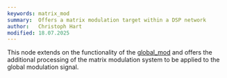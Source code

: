 ```yaml
---
keywords: matrix_mod
summary:  Offers a matrix modulation target within a DSP network
author:   Christoph Hart
modified: 18.07.2025
---
```

  
This node extends on the functionality of the [global_mod](/scriptnode/list/core/global_mod) and offers the additional processing of the matrix modulation system to be applied to the global modulation signal.